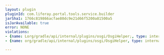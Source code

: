 ```yaml
---
layout: plugin
pluginId: com.liferay.portal.tools.service.builder
jarSha1: 1766c819866acfae80dc9e21d66f5200a81500a5
isJarAvailable: true
error: NONE
violations:
- {name: Lorg/gradle/api/internal/plugins/osgi/OsgiHelper;, type: internal-api-usage}
- {name: org/gradle/api/internal/plugins/osgi/OsgiHelper, type: internal-api-usage}

---
```

